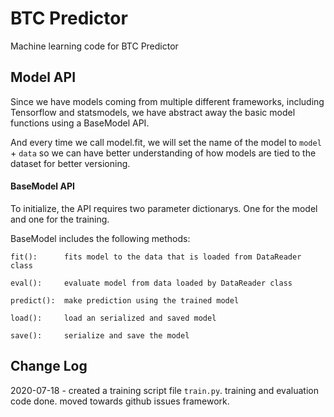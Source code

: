 # BTC Predictor

Machine learning code for BTC Predictor

## Model API
Since we have models coming from multiple different frameworks, including Tensorflow and statsmodels, we have abstract away the basic model functions using a BaseModel API.

And every time we call model.fit, we will set the name of the model to `model` + `data` so we can have better understanding of how models are tied to the dataset for better versioning.

#### BaseModel API
To initialize, the API requires two parameter dictionarys. One for the model and one for the training.

BaseModel includes the following methods:

    fit():      fits model to the data that is loaded from DataReader class

    eval():     evaluate model from data loaded by DataReader class

    predict():  make prediction using the trained model

    load():     load an serialized and saved model
    
    save():     serialize and save the model

## Change Log
2020-07-18 - created a training script file `train.py`. training and evaluation code done. moved towards github issues framework.
